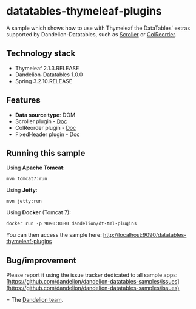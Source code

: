 datatables-thymeleaf-plugins
=================================================================

A sample which shows how to use with Thymeleaf the DataTables' extras supported by Dandelion-Datatables, such as [Scroller](http://datatables.net/extras/scroller/) or [ColReorder](http://datatables.net/extras/colreorder/).

## Technology stack

 - Thymeleaf 2.1.3.RELEASE
 - Dandelion-Datatables 1.0.0
 - Spring 3.2.10.RELEASE

## Features
		
 - __Data source type__: DOM
 - Scroller plugin - <a href="http://dandelion.github.io/datatables/tutorials/plugins/scroller.html">Doc</a>
 - ColReorder plugin - <a href="http://dandelion.github.io/datatables/tutorials/plugins/colreorder.html">Doc</a>
 - FixedHeader plugin - <a href="http://dandelion.github.io/datatables/tutorials/plugins/fixedheader.html">Doc</a>

## Running this sample

Using __Apache Tomcat__:

    mvn tomcat7:run

Using __Jetty__:

    mvn jetty:run

Using __Docker__ (Tomcat 7):

    docker run -p 9090:8080 dandelion/dt-tml-plugins

You can then access the sample here: [http://localhost:9090/datatables-thymeleaf-plugins](http://localhost:9090/datatables-thymeleaf-plugins)

## Bug/improvement

Please report it using the issue tracker dedicated to all sample apps: [https://github.com/dandelion/dandelion-datatables-samples/issues](https://github.com/dandelion/dandelion-datatables-samples/issues)

=
The [Dandelion team](http://dandelion.github.io/team/).